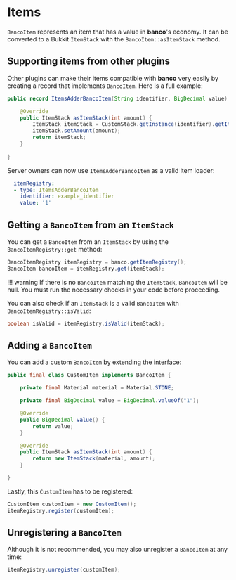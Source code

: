 # Items

`BancoItem` represents an item that has a value in **banco**'s economy. It can be converted to a Bukkit `ItemStack` with the `BancoItem::asItemStack` method.

## Supporting items from other plugins

Other plugins can make their items compatible with **banco** very easily by creating a record that implements `BancoItem`. Here is a full example:

```java
public record ItemsAdderBancoItem(String identifier, BigDecimal value) implements BancoItem {

    @Override
    public ItemStack asItemStack(int amount) {
        ItemStack itemStack = CustomStack.getInstance(identifier).getItemStack();
        itemStack.setAmount(amount);
        return itemStack;
    }
    
}
```

Server owners can now use `ItemsAdderBancoItem` as a valid item loader:

```yaml title="settings.yml"
  itemRegistry:
  - type: ItemsAdderBancoItem
    identifier: example_identifier
    value: '1'
```

## Getting a `BancoItem` from an `ItemStack`

You can get a `BancoItem` from an `ItemStack` by using the `BancoItemRegistry::get` method:

```java
BancoItemRegistry itemRegistry = banco.getItemRegistry();
BancoItem bancoItem = itemRegistry.get(itemStack);
```

!!! warning
    If there is no `BancoItem` matching the `ItemStack`, `BancoItem` will be null. You must run the necessary checks in your code before proceeding.

You can also check if an `ItemStack` is a valid `BancoItem` with `BancoItemRegistry::isValid`:

```java
boolean isValid = itemRegistry.isValid(itemStack);
```

## Adding a `BancoItem`

You can add a custom `BancoItem` by extending the interface:

```java
public final class CustomItem implements BancoItem {

    private final Material material = Material.STONE;

    private final BigDecimal value = BigDecimal.valueOf("1");

    @Override
    public BigDecimal value() {
        return value;
    }

    @Override
    public ItemStack asItemStack(int amount) {
        return new ItemStack(material, amount);
    }

}
```

Lastly, this `CustomItem` has to be registered:

```java
CustomItem customItem = new CustomItem();
itemRegistry.register(customItem);
```

## Unregistering a `BancoItem`

Although it is not recommended, you may also unregister a `BancoItem` at any time:

```java
itemRegistry.unregister(customItem);
```